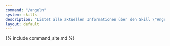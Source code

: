 ```yaml
---
command: "/angeln"
system: skills
description: "Listet alle aktuellen Informationen über den Skill \"Angeln\" auf."
layout: default
---
```

{% include command_site.md %}
